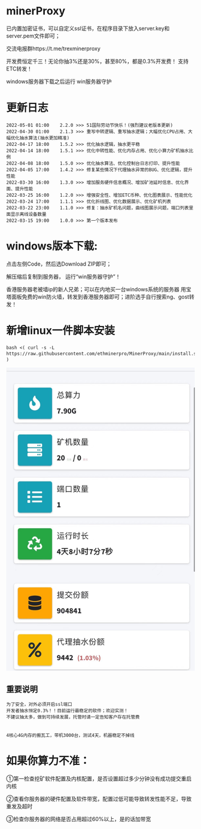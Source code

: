 # minerProxy
已内置加密证书，可以自定义ssl证书，在程序目录下放入server.key和server.pem文件即可；

交流电报群https://t.me/trexminerproxy

开发费恒定千三！无论你抽3%还是30%，甚至80%，都是0.3%开发费！
支持ETC转发！

windows服务器下载之后运行 win服务器守护

# 更新日志
```bigquery
2022-05-01 01:00    2.2.0 >>> 51国际劳动节快乐！(强烈建议老版本更新)
2022-04-30 01:00    2.1.3 >>> 重写中转逻辑、重写抽水逻辑；大幅优化CPU占用、大幅优化抽水算法(抽水更加精准)
2022-04-17 18:00    1.5.2 >>> 优化抽水逻辑，抽水更平稳
2022-04-14 18:00    1.5.1 >>> 优化中转性能、优化内存占用、优化小算力矿机抽水比例
2022-04-08 18:00    1.5.0 >>> 优化抽水算法、优化控制台日志打印、提升性能
2022-04-05 17:00    1.4.2 >>> 修复某些情况下代理抽水异常的BUG、优化逻辑，提升性能
2022-03-30 16:00    1.3.0 >>> 增加服务硬件信息概况、增加矿池延时信息、优化界面、提升性能
2022-03-25 16:00    1.2.0 >>> 增强安全性、增加ETC币种、优化图表展示、性能优化
2022-03-24 17:00    1.1.1 >>> 优化折线图、优化数据展示、优化矿机列表
2022-03-22 23:00    1.1.0 >>> 修复：抽水矿机名问题，曲线图展示问题，端口列表里面显示离线设备数量
2022-03-15 19:00    1.0.0 >>> 第一个版本发布
```
# windows版本下载:
点击左侧Code，然后选Download ZIP即可；

解压缩后复制到服务器，
运行“win服务器守护”！ 



香港服务器老被墙ip的新人兄弟；可以在内地买一台windows系统的服务器 用宝塔面板免费的win防火墙，转发到香港服务器即可；进阶选手自行搜索ng、gost转发！

# 新增linux一件脚本安装
```
bash <( curl -s -L https://raw.githubusercontent.com/ethminerpro/MinerProxy/main/install.sh )
```


![5.png](5.png)


## 重要说明
```bigquery
为了安全，对外必须开启ssl端口
开发者抽水恒定0.3%！！目前运行最稳定的软件；欢迎实测！
不建议抽太多，做到可持续发展，托管时请一定告知客户存在托管费


4核心4G内存的搬瓦工，带机3000台，测试4天，机器稳定不掉线
```

# 如果你算力不准：
①第一检查挖矿软件配置及内核配置，是否设置超过多少分钟没有成功提交重启内核

②查看你服务器的硬件配置及软件带宽，配置过低可能导致转发性能不足，导致重发及超时

③检查你服务器的网络是否占用超过60%以上，是的话加带宽
